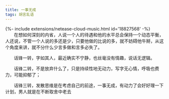 ```yaml
---
title: 一事无成
tags: 胡言乱语
---
```

<div>{%- include extensions/netease-cloud-music.html id='18827568' -%}</div>
&#160; &#160; &#160; &#160;在想如何深刻的内省，人说一个人的待遇和他的水平总会保持一个动态平衡，人还说，不管一个人说的多还是少，只要他做的比说的多，就不妨碍他牛掰，从这个角度来讲，就不分什么少言多做和言多必失了。

&#160; &#160; &#160; &#160;话锋一转，字如其人，最近确实不宁静，也丝毫没有情趣，说话无逻辑。

&#160; &#160; &#160; &#160;话锋二转，不是放弃什么了，只是持续性地无动力，写字无心情，呼吸也费力，可能抑郁了；

&#160; &#160; &#160; &#160;话锋三转，发散思维是在考虑自己的前途，一事无成，有动力了会好好理一下计划，男人就是在不断取舍中老去
